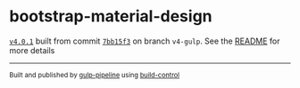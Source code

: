 # bootstrap-material-design

[`v4.0.1`](../../releases/tag/v4.0.1) built from commit [`7bb15f3`](../../commit/7bb15f3efad89dd598f1bd0defcd343024bd9372) on branch `v4-gulp`. See the [README](../..) for more details

---
<sup>Built and published by [gulp-pipeline](https://github.com/alienfast/gulp-pipeline) using [build-control](https://github.com/alienfast/build-control)</sup>
